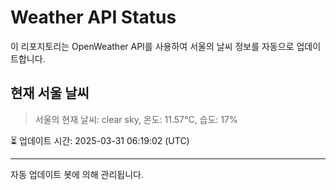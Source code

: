 
# Weather API Status

이 리포지토리는 OpenWeather API를 사용하여 서울의 날씨 정보를 자동으로 업데이트합니다.

## 현재 서울 날씨
> 서울의 현재 날씨: clear sky, 온도: 11.57°C, 습도: 17%

⏳ 업데이트 시간: 2025-03-31 06:19:02 (UTC)

---
자동 업데이트 봇에 의해 관리됩니다.
